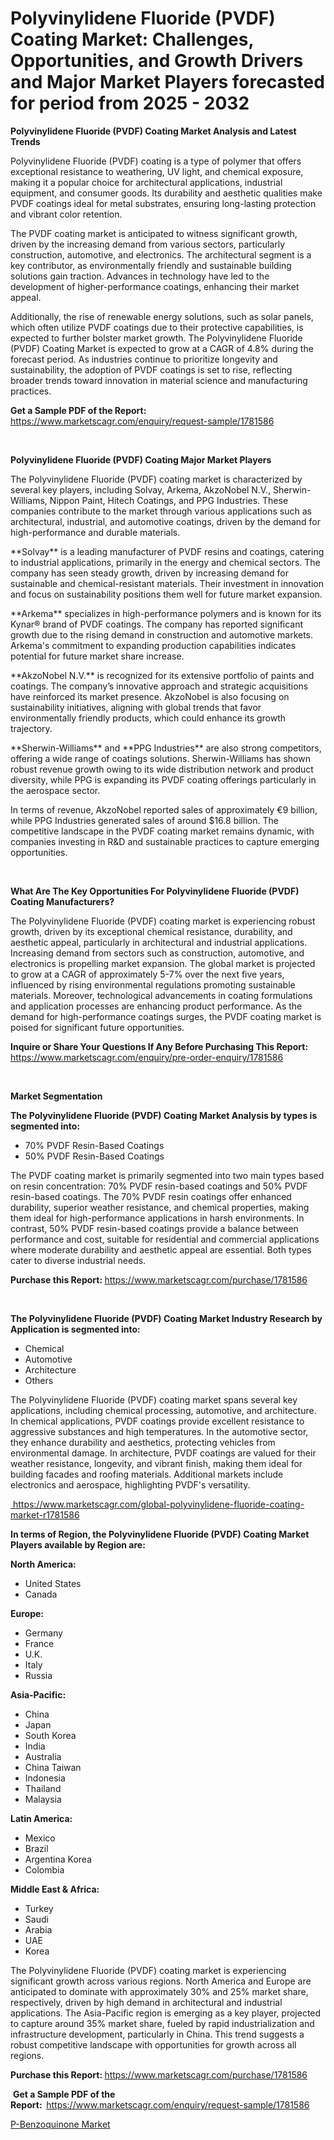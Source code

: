 <p><h1>Polyvinylidene Fluoride (PVDF) Coating Market: Challenges, Opportunities, and Growth Drivers and Major Market Players forecasted for period from 2025 - 2032</h1></p><p><strong>Polyvinylidene Fluoride (PVDF) Coating Market Analysis and Latest Trends</strong></p>
<p><p>Polyvinylidene Fluoride (PVDF) coating is a type of polymer that offers exceptional resistance to weathering, UV light, and chemical exposure, making it a popular choice for architectural applications, industrial equipment, and consumer goods. Its durability and aesthetic qualities make PVDF coatings ideal for metal substrates, ensuring long-lasting protection and vibrant color retention.</p><p>The PVDF coating market is anticipated to witness significant growth, driven by the increasing demand from various sectors, particularly construction, automotive, and electronics. The architectural segment is a key contributor, as environmentally friendly and sustainable building solutions gain traction. Advances in technology have led to the development of higher-performance coatings, enhancing their market appeal.</p><p>Additionally, the rise of renewable energy solutions, such as solar panels, which often utilize PVDF coatings due to their protective capabilities, is expected to further bolster market growth. The Polyvinylidene Fluoride (PVDF) Coating Market is expected to grow at a CAGR of 4.8% during the forecast period. As industries continue to prioritize longevity and sustainability, the adoption of PVDF coatings is set to rise, reflecting broader trends toward innovation in material science and manufacturing practices.</p></p>
<p><strong>Get a Sample PDF of the Report:&nbsp;</strong> <a href="https://www.marketscagr.com/enquiry/request-sample/1781586?utm_campaign=3562&utm_medium=2&utm_source=Github&utm_content=ia&utm_term=03042025&utm_id=polyvinylidene-fluoride-pvdf-coating">https://www.marketscagr.com/enquiry/request-sample/1781586</a></p>
<p>&nbsp;</p>
<p><strong>Polyvinylidene Fluoride (PVDF) Coating Major Market Players</strong></p>
<p><p>The Polyvinylidene Fluoride (PVDF) coating market is characterized by several key players, including Solvay, Arkema, AkzoNobel N.V., Sherwin-Williams, Nippon Paint, Hitech Coatings, and PPG Industries. These companies contribute to the market through various applications such as architectural, industrial, and automotive coatings, driven by the demand for high-performance and durable materials.</p><p>**Solvay** is a leading manufacturer of PVDF resins and coatings, catering to industrial applications, primarily in the energy and chemical sectors. The company has seen steady growth, driven by increasing demand for sustainable and chemical-resistant materials. Their investment in innovation and focus on sustainability positions them well for future market expansion.</p><p>**Arkema** specializes in high-performance polymers and is known for its Kynar® brand of PVDF coatings. The company has reported significant growth due to the rising demand in construction and automotive markets. Arkema's commitment to expanding production capabilities indicates potential for future market share increase.</p><p>**AkzoNobel N.V.** is recognized for its extensive portfolio of paints and coatings. The company’s innovative approach and strategic acquisitions have reinforced its market presence. AkzoNobel is also focusing on sustainability initiatives, aligning with global trends that favor environmentally friendly products, which could enhance its growth trajectory.</p><p>**Sherwin-Williams** and **PPG Industries** are also strong competitors, offering a wide range of coatings solutions. Sherwin-Williams has shown robust revenue growth owing to its wide distribution network and product diversity, while PPG is expanding its PVDF coating offerings particularly in the aerospace sector.</p><p>In terms of revenue, AkzoNobel reported sales of approximately €9 billion, while PPG Industries generated sales of around $16.8 billion. The competitive landscape in the PVDF coating market remains dynamic, with companies investing in R&D and sustainable practices to capture emerging opportunities.</p></p>
<p>&nbsp;</p>
<p><strong>What Are The Key Opportunities For Polyvinylidene Fluoride (PVDF) Coating Manufacturers?</strong></p>
<p><p>The Polyvinylidene Fluoride (PVDF) coating market is experiencing robust growth, driven by its exceptional chemical resistance, durability, and aesthetic appeal, particularly in architectural and industrial applications. Increasing demand from sectors such as construction, automotive, and electronics is propelling market expansion. The global market is projected to grow at a CAGR of approximately 5-7% over the next five years, influenced by rising environmental regulations promoting sustainable materials. Moreover, technological advancements in coating formulations and application processes are enhancing product performance. As the demand for high-performance coatings surges, the PVDF coating market is poised for significant future opportunities.</p></p>
<p><strong>Inquire or Share Your Questions If Any Before Purchasing This Report:</strong> <a href="https://www.marketscagr.com/enquiry/pre-order-enquiry/1781586?utm_campaign=3562&utm_medium=2&utm_source=Github&utm_content=ia&utm_term=03042025&utm_id=polyvinylidene-fluoride-pvdf-coating">https://www.marketscagr.com/enquiry/pre-order-enquiry/1781586</a></p>
<p>&nbsp;</p>
<p><strong>Market Segmentation</strong></p>
<p><strong>The Polyvinylidene Fluoride (PVDF) Coating Market Analysis by types is segmented into:</strong></p>
<p><ul><li>70% PVDF Resin-Based Coatings</li><li>50% PVDF Resin-Based Coatings</li></ul></p>
<p><p>The PVDF coating market is primarily segmented into two main types based on resin concentration: 70% PVDF resin-based coatings and 50% PVDF resin-based coatings. The 70% PVDF resin coatings offer enhanced durability, superior weather resistance, and chemical properties, making them ideal for high-performance applications in harsh environments. In contrast, 50% PVDF resin-based coatings provide a balance between performance and cost, suitable for residential and commercial applications where moderate durability and aesthetic appeal are essential. Both types cater to diverse industrial needs.</p></p>
<p><strong>Purchase this Report:&nbsp;</strong><a href="https://www.marketscagr.com/purchase/1781586?utm_campaign=3562&utm_medium=2&utm_source=Github&utm_content=ia&utm_term=03042025&utm_id=polyvinylidene-fluoride-pvdf-coating">https://www.marketscagr.com/purchase/1781586</a></p>
<p>&nbsp;</p>
<p><strong>The Polyvinylidene Fluoride (PVDF) Coating Market Industry Research by Application is segmented into:</strong></p>
<p><ul><li>Chemical</li><li>Automotive</li><li>Architecture</li><li>Others</li></ul></p>
<p><p>The Polyvinylidene Fluoride (PVDF) coating market spans several key applications, including chemical processing, automotive, and architecture. In chemical applications, PVDF coatings provide excellent resistance to aggressive substances and high temperatures. In the automotive sector, they enhance durability and aesthetics, protecting vehicles from environmental damage. In architecture, PVDF coatings are valued for their weather resistance, longevity, and vibrant finish, making them ideal for building facades and roofing materials. Additional markets include electronics and aerospace, highlighting PVDF's versatility.</p></p>
<p><a href="https://www.marketscagr.com/global-polyvinylidene-fluoride-coating-market-r1781586?utm_campaign=3562&utm_medium=2&utm_source=Github&utm_content=ia&utm_term=03042025&utm_id=polyvinylidene-fluoride-pvdf-coating">&nbsp;https://www.marketscagr.com/global-polyvinylidene-fluoride-coating-market-r1781586</a></p>
<p><strong>In terms of Region, the Polyvinylidene Fluoride (PVDF) Coating Market Players available by Region are:</strong></p>
<p>
    <p> <strong> North America: </strong>
        <ul>
            <li>United States</li>
            <li>Canada</li>
        </ul>
        </p> 
    <p> <strong> Europe: </strong>
        <ul>
            <li>Germany</li>
            <li>France</li>
            <li>U.K.</li>
            <li>Italy</li>
            <li>Russia</li>
        </ul>
        </p> 
    <p> <strong> Asia-Pacific: </strong>
        <ul>
            <li>China</li>
            <li>Japan</li>
            <li>South Korea</li>
            <li>India</li>
            <li>Australia</li>
            <li>China Taiwan</li>
            <li>Indonesia</li>
            <li>Thailand</li>
            <li>Malaysia</li>
        </ul>
        </p> 
    <p> <strong> Latin America: </strong>
        <ul>
            <li>Mexico</li>
            <li>Brazil</li>
            <li>Argentina Korea</li>
            <li>Colombia</li>
        </ul>
        </p> 
    <p> <strong> Middle East & Africa: </strong>
        <ul>
            <li>Turkey</li>
            <li>Saudi</li>
            <li>Arabia</li>
            <li>UAE</li>
            <li>Korea</li>
        </ul>
    </p>
    </p>
<p><p>The Polyvinylidene Fluoride (PVDF) coating market is experiencing significant growth across various regions. North America and Europe are anticipated to dominate with approximately 30% and 25% market share, respectively, driven by high demand in architectural and industrial applications. The Asia-Pacific region is emerging as a key player, projected to capture around 35% market share, fueled by rapid industrialization and infrastructure development, particularly in China. This trend suggests a robust competitive landscape with opportunities for growth across all regions.</p></p>
<p><strong>Purchase this Report: </strong><a href="https://www.marketscagr.com/purchase/1781586?utm_campaign=3562&utm_medium=2&utm_source=Github&utm_content=ia&utm_term=03042025&utm_id=polyvinylidene-fluoride-pvdf-coating">https://www.marketscagr.com/purchase/1781586</a></p>
<p>&nbsp;<strong>Get a Sample PDF of the Report:&nbsp;&nbsp;</strong><a href="https://www.marketscagr.com/enquiry/request-sample/1781586?utm_campaign=3562&utm_medium=2&utm_source=Github&utm_content=ia&utm_term=03042025&utm_id=polyvinylidene-fluoride-pvdf-coating">https://www.marketscagr.com/enquiry/request-sample/1781586</a></p>
<p><strong></strong></p>
<p><p><a href="https://github.com/naulasulakr0/Market-Research-Report-List-1/blob/main/p-benzoquinone-market.md?utm_campaign=3562&utm_medium=2&utm_source=Github&utm_content=ia&utm_term=03042025&utm_id=polyvinylidene-fluoride-pvdf-coating">P-Benzoquinone Market</a></p></p>